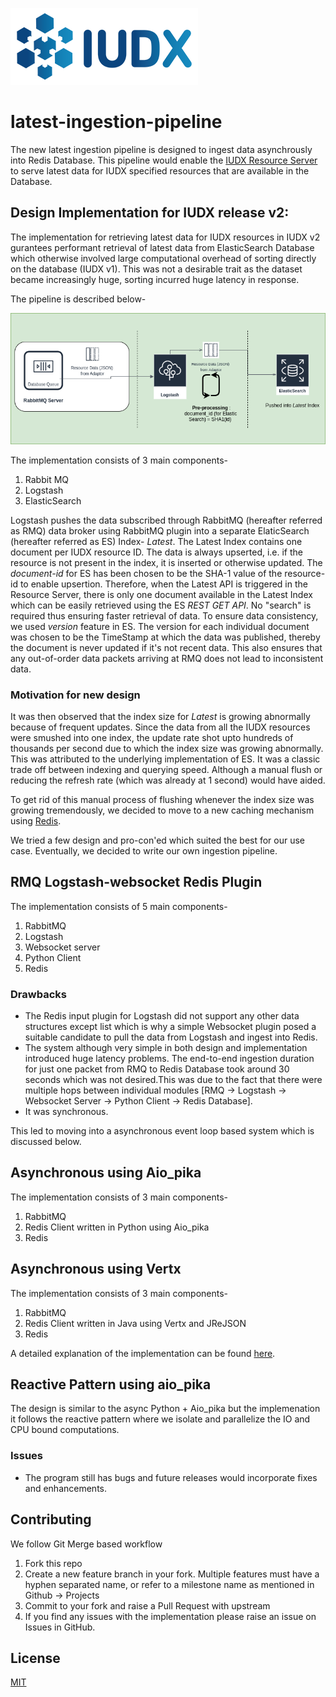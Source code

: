 ![IUDX](./images/iudx.png)
# latest-ingestion-pipeline

The new latest ingestion pipeline is designed to ingest data asynchrously into Redis Database. This pipeline would enable the [IUDX Resource Server](https://github.com/datakaveri/iudx-resource-server)  to serve latest data for IUDX specified resources that are available in the Database.

## Design Implementation for IUDX release v2:

The implementation for retrieving latest data for IUDX resources in IUDX v2 gurantees performant retrieval of latest data from ElasticSearch Database which otherwise involved large computational overhead of sorting directly on the database (IUDX v1). This was not a desirable trait as the dataset became increasingly huge, sorting incurred huge latency in response.

The pipeline is described below-

<p align="center">
<img src="./images/IP_Latest_Data_ES.png">
</p>
 
The implementation consists of 3 main components-
1. Rabbit MQ
2. Logstash
3. ElasticSearch

Logstash pushes the data subscribed through RabbitMQ (hereafter referred as RMQ) data broker using RabbitMQ plugin into a separate ElaticSearch (hereafter referred as ES) Index- *Latest*. The Latest Index contains one document per IUDX resource ID. The data is always upserted, i.e. if the resource is not present in the index, it is inserted or otherwise updated. The *document-id* for ES has been chosen to be the SHA-1 value of the resource-id to enable upsertion. Therefore, when the Latest API is triggered in the Resource Server, there is only one document available in the Latest Index which can be easily retrieved using the ES *REST GET API*. No "search" is required thus ensuring faster retrieval of data. To ensure data consistency, we used *version* feature in ES. The version for each individual document was chosen to be the TimeStamp at which the data was published, thereby the document is never updated if it's not recent data. This also ensures that any out-of-order data packets arriving at RMQ does not lead to inconsistent data. 

### Motivation for new design

It was then observed that the index size for *Latest* is growing abnormally because of frequent updates. Since the data from all the IUDX resources were smushed into one index, the update rate shot upto hundreds of thousands per second due to which the index size was growing abnormally. This was attributed to the underlying implementation of ES. It was a classic trade off between indexing and querying speed. Although a manual flush or reducing the refresh rate (which was already at 1 second) would have aided. 

To get rid of this manual process of flushing whenever the index size was growing tremendously, we decided to move to a new caching mechanism using [Redis](https://redis.io).

We tried a few design and pro-con'ed which suited the best for our use case. Eventually, we decided to write our own ingestion pipeline.

## RMQ Logstash-websocket Redis Plugin

The implementation consists of 5 main components-

1. RabbitMQ
2. Logstash
3. Websocket server
4. Python Client
5. Redis

### Drawbacks

- The Redis input plugin for Logstash did not support any other data structures except list which is why a simple Websocket plugin posed a suitable candidate to pull the data from Logstash and ingest into Redis.
- The system although very simple in both design and implementation introduced huge latency problems. The end-to-end ingestion duration for just one packet from RMQ to Redis Database took around 30 seconds which was not desired.This was due to the fact that there were multiple hops between individual modules [RMQ -> Logstash -> Websocket Server -> Python Client -> Redis Database]. 
- It was synchronous.

This led to moving into a asynchronous event loop based system which is discussed below.

## Asynchronous using Aio_pika

The implementation consists of 3 main components-

1. RabbitMQ
2. Redis Client written in Python using Aio_pika <insert link>
3. Redis

## Asynchronous using Vertx

The implementation consists of 3 main components-

1. RabbitMQ
2. Redis Client written in Java using Vertx <insert link> and JReJSON <insert link>
3. Redis

A detailed explanation of the implementation can be found [here]("./vertx/README.md").

## Reactive Pattern using aio_pika 

The design is similar to the async Python + Aio_pika but the implemenation it follows the reactive pattern where we isolate and parallelize the IO and CPU bound computations. 

### Issues

- The program still has bugs and future releases would incorporate fixes and enhancements.

## Contributing
We follow Git Merge based workflow 
1. Fork this repo
2. Create a new feature branch in your fork. Multiple features must have a hyphen separated name, or refer to a milestone name as mentioned in Github -> Projects 
3. Commit to your fork and raise a Pull Request with upstream
4. If you find any issues with the implementation please raise an issue on Issues in GitHub.


## License
[MIT](./LICENSE.txt)






